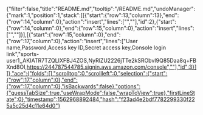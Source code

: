 {"filter":false,"title":"README.md","tooltip":"/README.md","undoManager":{"mark":1,"position":1,"stack":[[{"start":{"row":13,"column":13},"end":{"row":14,"column":0},"action":"insert","lines":["",""],"id":2},{"start":{"row":14,"column":0},"end":{"row":15,"column":0},"action":"insert","lines":["",""]}],[{"start":{"row":15,"column":0},"end":{"row":17,"column":0},"action":"insert","lines":["User name,Password,Access key ID,Secret access key,Console login link","sports-user1,,AKIATR7TZQLIXFBJ4ZOS,NyRlZU2226jTTe2kSRObvI9Q85Daa8q+FBXnd8OI,https://244787544785.signin.aws.amazon.com/console",""],"id":3}]]},"ace":{"folds":[],"scrolltop":0,"scrollleft":0,"selection":{"start":{"row":17,"column":0},"end":{"row":17,"column":0},"isBackwards":false},"options":{"guessTabSize":true,"useWrapMode":false,"wrapToView":true},"firstLineState":0},"timestamp":1562968892484,"hash":"f23ad4e2bdf7782299330f225a5c25d4c11e64d0"}